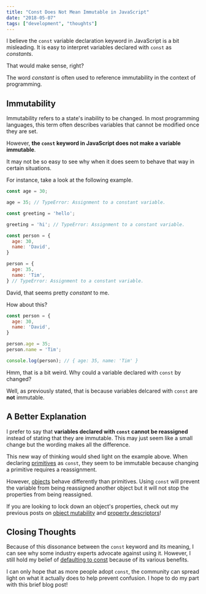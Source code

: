 ```yaml
---
title: "Const Does Not Mean Immutable in JavaScript"
date: "2018-05-07"
tags: ["development", "thoughts"]
---
```


I believe the `const` variable declaration keyword in JavaScript is a bit misleading. It is easy to interpret variables declared with `const` as *constants*.

That would make sense, right?

The word *constant* is often used to reference immutability in the context of programming.

## Immutability

Immutability refers to a state's inability to be changed. In most programming languages, this term often describes variables that cannot be modified once they are set.

However, **the `const` keyword in JavaScript does not make a variable immutable**.

It may not be so easy to see why when it does seem to behave that way in certain situations.

For instance, take a look at the following example.

```javascript
const age = 30;

age = 35; // TypeError: Assignment to a constant variable.

const greeting = 'hello';

greeting = 'hi'; // TypeError: Assignment to a constant variable.

const person = {
  age: 30,
  name: 'David',
}

person = {
  age: 35,
  name: 'Tim',
} // TypeError: Assignment to a constant variable.
```

David, that seems pretty *constant* to me.

How about this?

```javascript
const person = {
  age: 30,
  name: 'David',
}

person.age = 35;
person.name = 'Tim';

console.log(person); // { age: 35, name: 'Tim' }
```

Hmm, that is a bit weird. Why could a variable declared with `const` by changed?

Well, as previously stated, that is because variables delcared with `const` are **not** immutable.

## A Better Explanation

I prefer to say that **variables declared with `const` cannot be reassigned** instead of stating that they are immutable. This may just seem like a small change but the wording makes all the difference.

This new way of thinking would shed light on the example above. When declaring [primitives](https://developer.mozilla.org/en-US/docs/Glossary/Primitive) as `const`, they seem to be immutable because changing a primitive requires a reassignment.

However, [objects](https://developer.mozilla.org/en-US/docs/Web/JavaScript/Guide/Working_with_Objects) behave differently than primitives. Using `const` will prevent the variable from being reassigned another object but it will not stop the properties from being reassigned.

If you are looking to lock down an object's properties, check out my previous posts on [object mutability](/blog/javascript-object-mutability) and [property descriptors](/blog/check-object-configurable-js)!

## Closing Thoughts

Because of this dissonance between the `const` keyword and its meaning, I can see why some industry experts advocate against using it. However, I still hold my belief of [defaulting to const](/blog/var-vs-let-vs-const) because of its various benefits.

I can only hope that as more people adopt `const`, the community can spread light on what it actually does to help prevent confusion. I hope to do my part with this brief blog post!
